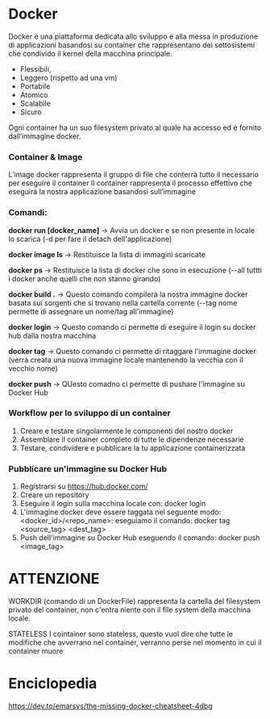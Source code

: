 # Docker

Docker è una piattaforma dedicata allo sviluppo e alla messa in produzione di applicazioni basandosi su container che rappresentano dei sottosistemi che condivido il kernel della macchina principale.

-	Flessibili,
-	Leggero (rispetto ad una vm)
-	Portabile
-	Atomico
-	Scalabile
-	Sicuro

Ogni container ha un suo filesystem privato al quale ha accesso ed è fornito dall’immagine docker.

### Container & Image
L’image docker rappresenta il gruppo di file che conterrà tutto il necessario per eseguire il container
Il container rappresenta il processo effettivo che eseguirà la nostra applicazione basandosi sull’immagine 

### Comandi:
**docker run [docker_name]** -> Avvia un docker e se non presente in locale lo scarica (-d per fare il detach dell'applicazione)

**docker image ls** -> Restituisce la lista di immagini scaricate

**docker ps** -> Restituisce la lista di docker che sono in esecuzione (--all tuttti i docker anche quelli che non stanno girando)

**docker build .** -> Questo comando compilerà la nostra immagine docker basata sui sorgenti che si trovano nella cartella corrente (--tag nome permette di assegnare un nome/tag all'immagine)

**docker login** -> Questo comando ci permette di eseguire il login su docker hub dalla nostra macchina

**docker tag** -> Questo comando ci permette di ritaggare l'immagine docker (verrà creata una nuova immagine locale mantenendo la vecchia con il vecchio nome)

**docker push** -> QUesto comadno ci permette di pushare l'immagine su Docker Hub

### Workflow per lo sviluppo di un container

1. Creare e testare singolarmente le componenti del nostro docker
2. Assemblare il container completo di tutte le dipendenze necessarie
3. Testare, condividere e pubblicare la tu applicazione containerizzata

### Pubblicare un'immagine su Docker Hub
1. Registrarsi su https://hub.docker.com/
2. Creare un repository
3. Eseguire il login sulla macchina locale con: docker login
4. L'immagine docker deve essere taggata nel seguente modo: <docker_id>/<repo_name>:<tag> eseguiamo il comando: docker tag <source_tag> <dest_tag>
5. Push dell'immagine su Docker Hub eseguendo il comando: docker push <image_tag>

# ATTENZIONE
WORKDIR (comando di un DockerFile) rappresenta la cartella del filesystem privato del container, non c'entra niente con il file system della macchina locale.

STATELESS I cointainer sono stateless, questo vuol dire che tutte le modifiche che avverrano nel container, verranno perse nel momento in cui il container muore


# Enciclopedia

https://dev.to/emarsys/the-missing-docker-cheatsheet-4dbg